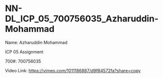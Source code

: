 # NN-DL_ICP_05_700756035_Azharuddin-Mohammad

Name: Azharuddin Mohammad

ICP 05 Assignment

700#: 700756035

Video Link: https://vimeo.com/1011186887/d9f84572fa?share=copy
